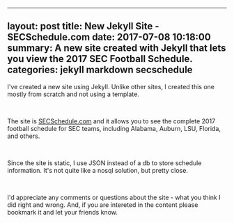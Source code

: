
---
layout:     post
title:      New Jekyll Site - SECSchedule.com
date:       2017-07-08 10:18:00
summary:    A new site created with Jekyll that lets you view the 2017 SEC Football Schedule.
categories: jekyll markdown secschedule
---

I've created a new site using Jekyll. Unlike other sites, I created this one mostly from scratch and not using a template.

<br />

The site is [SECSchedule.com](https://www.secschedule.com) and it allows you to see the complete 2017 football schedule for SEC teams, including Alabama, Auburn, LSU, Florida, and others.

<br />

Since the site is static, I use JSON instead of a db to store schedule information. It's not quite like a nosql solution, but pretty close.

<br />

I'd appreciate any comments or questions about the site - what you think I did right and wrong. And, if you are intereted in the content please bookmark it and let your friends know.
